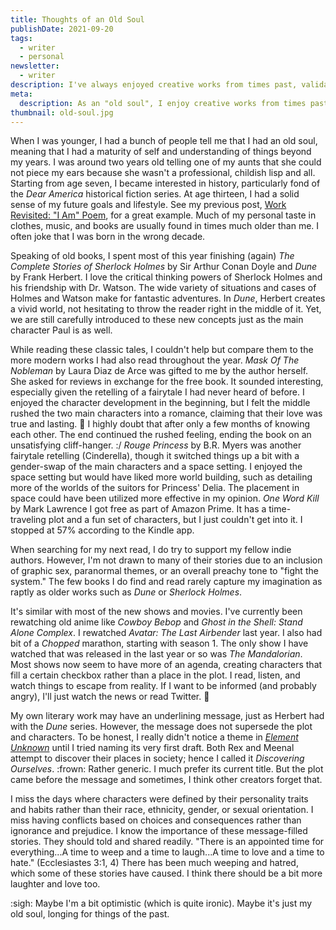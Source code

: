 ```yaml
---
title: Thoughts of an Old Soul
publishDate: 2021-09-20
tags:
  - writer
  - personal
newsletter:
  - writer
description: I've always enjoyed creative works from times past, validating my identity as an "old soul." Here I compare the differences I've noticed in the creative works of today.
meta:
  description: As an "old soul", I enjoy creative works from times past. Recently, I've noticed a difference between those and the works of today.
thumbnail: old-soul.jpg
---
```


When I was younger, I had a bunch of people tell me that I had an old soul, meaning that I had a maturity of self and understanding of things beyond my years. I was around two years old telling one of my aunts that she could not piece my ears because she wasn't a professional, childish lisp and all. Starting from age seven, I became interested in history, particularly fond of the _Dear America_ historical fiction series. At age thirteen, I had a solid sense of my future goals and lifestyle. See my previous post, [Work Revisited: "I Am" Poem](/post/work-revisited-i-am-poem), for a great example. Much of my personal taste in clothes, music, and books are usually found in times much older than me. I often joke that I was born in the wrong decade.

Speaking of old books, I spent most of this year finishing (again) _The Complete Stories of Sherlock Holmes_ by Sir Arthur Conan Doyle and _Dune_ by Frank Herbert. I love the critical thinking powers of Sherlock Holmes and his friendship with Dr. Watson. The wide variety of situations and cases of Holmes and Watson make for fantastic adventures. In _Dune_, Herbert creates a vivid world, not hesitating to throw the reader right in the middle of it. Yet, we are still carefully introduced to these new concepts just as the main character Paul is as well.

While reading these classic tales, I couldn't help but compare them to the more modern works I had also read throughout the year. _Mask Of The Nobleman_ by Laura Diaz de Arce was gifted to me by the author herself. She asked for reviews in exchange for the free book. It sounded interesting, especially given the retelling of a fairytale I had never heard of before. I enjoyed the character development in the beginning, but I felt the middle rushed the two main characters into a romance, claiming that their love was true and lasting. :shrug: I highly doubt that after only a few months of knowing each other. The end continued the rushed feeling, ending the book on an unsatisfying cliff-hanger. :/ _Rouge Princess_ by B.R. Myers was another fairytale retelling (Cinderella), though it switched things up a bit with a gender-swap of the main characters and a space setting. I enjoyed the space setting but would have liked more world building, such as detailing more of the worlds of the suitors for Princess' Delia. The placement in space could have been utilized more effective in my opinion. _One Word Kill_ by Mark Lawrence I got free as part of Amazon Prime. It has a time-traveling plot and a fun set of characters, but I just couldn't get into it. I stopped at 57% according to the Kindle app.

When searching for my next read, I do try to support my fellow indie authors. However, I'm not drawn to many of their stories due to an inclusion of graphic sex, paranormal themes, or an overall preachy tone to "fight the system." The few books I do find and read rarely capture my imagination as raptly as older works such as _Dune_ or _Sherlock Holmes_.

It's similar with most of the new shows and movies. I've currently been rewatching old anime like _Cowboy Bebop_ and _Ghost in the Shell: Stand Alone Complex_. I rewatched _Avatar: The Last Airbender_ last year. I also had bit of a _Chopped_ marathon, starting with season 1. The only show I have watched that was released in the last year or so was _The Mandalorian_. Most shows now seem to have more of an agenda, creating characters that fill a certain checkbox rather than a place in the plot. I read, listen, and watch things to escape from reality. If I want to be informed (and probably angry), I'll just watch the news or read Twitter. :shrug:

My own literary work may have an underlining message, just as Herbert had with the _Dune_ series. However, the message does not supersede the plot and characters. To be honest, I really didn't notice a theme in [_Element Unknown_](/book/element-unknown) until I tried naming its very first draft. Both Rex and Meenal attempt to discover their places in society; hence I called it _Discovering Ourselves_. :frown: Rather generic. I much prefer its current title. But the plot came before the message and sometimes, I think other creators forget that.

I miss the days where characters were defined by their personality traits and habits rather than their race, ethnicity, gender, or sexual orientation. I miss having conflicts based on choices and consequences rather than ignorance and prejudice. I know the importance of these message-filled stories. They should told and shared readily. "There is an appointed time for everything...A time to weep and a time to laugh...A time to love and a time to hate." (Ecclesiastes 3:1, 4) There has been much weeping and hatred, which some of these stories have caused. I think there should be a bit more laughter and love too.

:sigh: Maybe I'm a bit optimistic (which is quite ironic). Maybe it's just my old soul, longing for things of the past.
